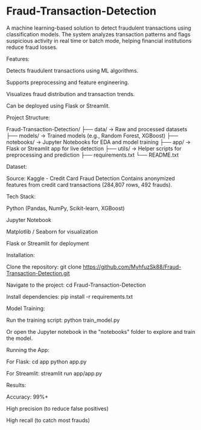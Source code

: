 # Fraud-Transaction-Detection
A machine learning-based solution to detect fraudulent transactions using classification models. The system analyzes transaction patterns and flags suspicious activity in real time or batch mode, helping financial institutions reduce fraud losses.



Features:

Detects fraudulent transactions using ML algorithms.

Supports preprocessing and feature engineering.

Visualizes fraud distribution and transaction trends.

Can be deployed using Flask or Streamlit.

Project Structure:

Fraud-Transaction-Detection/ ├── data/ -> Raw and processed datasets ├── models/ -> Trained models (e.g., Random Forest, XGBoost) ├── notebooks/ -> Jupyter Notebooks for EDA and model training ├── app/ -> Flask or Streamlit app for live detection ├── utils/ -> Helper scripts for preprocessing and prediction ├── requirements.txt └── README.txt

Dataset:

Source: Kaggle - Credit Card Fraud Detection Contains anonymized features from credit card transactions (284,807 rows, 492 frauds).

Tech Stack:

Python (Pandas, NumPy, Scikit-learn, XGBoost)

Jupyter Notebook

Matplotlib / Seaborn for visualization

Flask or Streamlit for deployment

Installation:

Clone the repository: git clone https://github.com/MyhfuzSk88/Fraud-Transaction-Detection.git

Navigate to the project: cd Fraud-Transaction-Detection

Install dependencies: pip install -r requirements.txt

Model Training:

Run the training script: python train_model.py

Or open the Jupyter notebook in the "notebooks" folder to explore and train the model.

Running the App:

For Flask: cd app python app.py

For Streamlit: streamlit run app/app.py

Results:

Accuracy: 99%+

High precision (to reduce false positives)

High recall (to catch most frauds)
